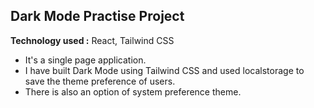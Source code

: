 ## Dark Mode Practise Project

**Technology used :** React, Tailwind CSS

- It's a single page application.
- I have built Dark Mode using Tailwind CSS and used localstorage to save the theme preference of users.
- There is also an option of system preference theme.
